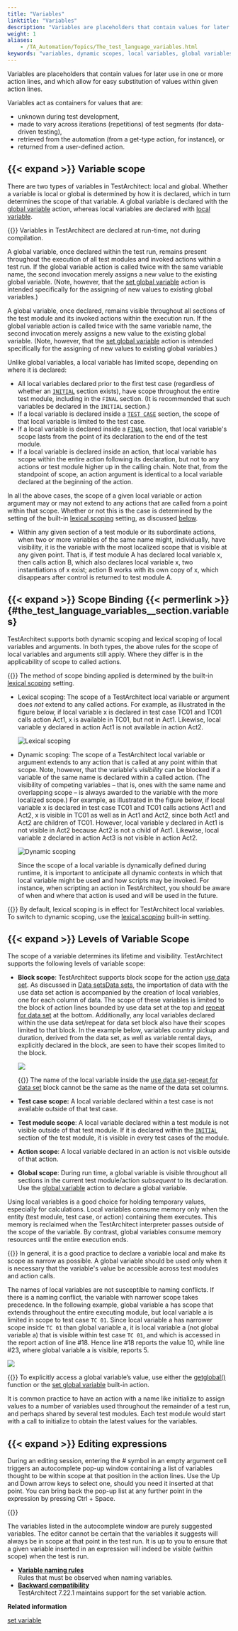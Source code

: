 ```yaml
--- 
title: "Variables"
linktitle: "Variables"
description: "Variables are placeholders that contain values for later use in one or more action lines, and which allow for easy substitution of values within given action lines."
weight: 1
aliases: 
    - /TA_Automation/Topics/The_test_language_variables.html
keywords: "variables, dynamic scopes, local variables, global variables, scopes"
---
```


Variables are placeholders that contain values for later use in one or more action lines, and which allow for easy substitution of values within given action lines.

Variables act as containers for values that are:

-   unknown during test development,
-   made to vary across iterations \(repetitions\) of test segments \(for data-driven testing\),
-   retrieved from the automation \(from a get-type action, for instance\), or
-   returned from a user-defined action.

## {{< expand >}} Variable scope

There are two types of variables in TestArchitect: local and global. Whether a variable is local or global is determined by how it is declared, which in turn determines the scope of that variable. A global variable is declared with the [global variable](/automation-guide/action-based-testing-language/built-in-actions/test-support-actions/value-handling/global-variable) action, whereas local variables are declared with [local variable](/automation-guide/action-based-testing-language/built-in-actions/test-support-actions/value-handling/local-variable).

{{<note>}} Variables in TestArchitect are declared at run-time, not during compilation.

A global variable, once declared within the test run, remains present throughout the execution of all test modules and invoked actions within a test run. If the global variable action is called twice with the same variable name, the second invocation merely assigns a new value to the existing global variable. \(Note, however, that the [set global variable](/automation-guide/action-based-testing-language/built-in-actions/test-support-actions/value-handling/set-global-variable) action is intended specifically for the assigning of new values to existing global variables.\)

A global variable, once declared, remains visible throughout all sections of the test module and its invoked actions within the execution run. If the global variable action is called twice with the same variable name, the second invocation merely assigns a new value to the existing global variable. \(Note, however, that the [set global variable](/automation-guide/action-based-testing-language/built-in-actions/test-support-actions/value-handling/set-global-variable) action is intended specifically for the assigning of new values to existing global variables.\)

Unlike global variables, a local variable has limited scope, depending on where it is declared:

-   All local variables declared prior to the first test case \(regardless of whether an [`INITIAL`](/automation-guide/action-based-testing-language/built-in-actions/test-support-actions/documentary/initial) section exists\), have scope throughout the entire test module, including in the `FINAL` section. \(It is recommended that such variables be declared in the `INITIAL` section.\)
-   If a local variable is declared inside a [`TEST CASE`](/automation-guide/action-based-testing-language/built-in-actions/test-support-actions/documentary/test-case) section, the scope of that local variable is limited to the test case.
-   If a local variable is declared inside a [`FINAL`](/automation-guide/action-based-testing-language/built-in-actions/test-support-actions/documentary/final) section, that local variable's scope lasts from the point of its declaration to the end of the test module.
-   If a local variable is declared inside an action, that local variable has scope within the entire action following its declaration, but not to any actions or test module higher up in the calling chain. Note that, from the standpoint of scope, an action argument is identical to a local variable declared at the beginning of the action.

In all the above cases, the scope of a given local variable or action argument may or may not extend to any actions that are called from a point within that scope. Whether or not this is the case is determined by the setting of the built-in [lexical scoping](/automation-guide/action-based-testing-language/built-in-settings/other-settings/lexical-scoping) setting, as discussed [below](#scope-binding).

-   Within any given section of a test module or its subordinate actions, when two or more variables of the same name might, individually, have visibility, it is the variable with the most localized scope that is visible at any given point. That is, if test module A has declared local variable x, then calls action B, which also declares local variable x, two instantiations of x exist; action B works with its own copy of x, which disappears after control is returned to test module A.

## {{< expand >}} Scope Binding {{< permerlink >}} {#the_test_language_variables__section.variables} 

TestArchitect supports both dynamic scoping and lexical scoping of local variables and arguments. In both types, the above rules for the scope of local variables and arguments still apply. Where they differ is in the applicability of scope to called actions.

{{<note>}} The method of scope binding applied is determined by the built-in [lexical scoping](/automation-guide/action-based-testing-language/built-in-settings/other-settings/lexical-scoping) setting.

-   Lexical scoping: The scope of a TestArchitect local variable or argument does *not* extend to any called actions. For example, as illustrated in the figure below, if local variable x is declared in test case TC01 and TC01 calls action Act1, x is available in TC01, but not in Act1. Likewise, local variable y declared in action Act1 is not available in action Act2.

    ![](/images/TA_Automation/Images/lexical_scope.png "Lexical scoping")

-   Dynamic scoping: The scope of a TestArchitect local variable or argument extends to any action that is called at any point within that scope. Note, however, that the variable's *visibility* can be blocked if a variable of the same name is declared within a called action. \(The visibility of competing variables – that is, ones with the same name and overlapping scope – is always awarded to the variable with the more localized scope.\) For example, as illustrated in the figure below, if local variable x is declared in test case TC01 and TC01 calls actions Act1 and Act2, x is visible in TC01 as well as in Act1 and Act2, since both Act1 and Act2 are children of TC01. However, local variable y declared in Act1 is not visible in Act2 because Act2 is not a child of Act1. Likewise, local variable z declared in action Act3 is not visible in action Act2.

    ![](/images/TA_Automation/Images/Dynamic_scope.png "Dynamic scoping")

    Since the scope of a local variable is dynamically defined during runtime, it is important to anticipate all dynamic contexts in which that local variable might be used and how scripts may be invoked. For instance, when scripting an action in TestArchitect, you should be aware of when and where that action is used and will be used in the future.


{{<important>}} By default, lexical scoping is in effect for TestArchitect local variables. To switch to dynamic scoping, use the [lexical scoping](/automation-guide/action-based-testing-language/built-in-settings/other-settings/lexical-scoping) built-in setting.

## {{< expand >}} Levels of Variable Scope

The scope of a variable determines its lifetime and visibility. TestArchitect supports the following levels of variable scope:

-   **Block scope**: TestArchitect supports block scope for the action [use data set](/automation-guide/action-based-testing-language/built-in-actions/test-support-actions/data-sets/use-data-set). As discussed in [Data sets](/user-guide/projects-and-project-items/project-items/data-sets/)[Data sets](/testarchitect-tutorial/part-2-becoming-a-testarchitect-power-user/lesson-7-creating-data-driven-tests/data-driven-testing-overview), the importation of data with the use data set action is accompanied by the creation of local variables, one for each column of data. The scope of these variables is limited to the block of action lines bounded by use data set at the top and [repeat for data set](/automation-guide/action-based-testing-language/built-in-actions/test-support-actions/data-sets/repeat-for-data-set) at the bottom. Additionally, any local variables declared within the use data set/repeat for data set block also have their scopes limited to that block. In the example below, variables country pickup and duration, derived from the data set, as well as variable rental days, explicitly declared in the block, are seen to have their scopes limited to the block.

    ![](/images/TA_Automation/Images/variable_use_data_set.02.png)

    {{<note>}} The name of the local variable inside the [use data set](/automation-guide/action-based-testing-language/built-in-actions/test-support-actions/data-sets/use-data-set)-[repeat for data set](/automation-guide/action-based-testing-language/built-in-actions/test-support-actions/data-sets/repeat-for-data-set) block cannot be the same as the name of the data set columns.

-   **Test case scope:** A local variable declared within a test case is not available outside of that test case.
-   **Test module scope**: A local variable declared within a test module is not visible outside of that test module. If it is declared within the [`INITIAL`](/automation-guide/action-based-testing-language/built-in-actions/test-support-actions/documentary/initial) section of the test module, it is visible in every test cases of the module.
-   **Action scope**: A local variable declared in an action is not visible outside of that action.
-   **Global scope**: During run time, a global variable is visible throughout all sections in the current test module/action *subsequent* to its declaration. Use the [global variable](/automation-guide/action-based-testing-language/built-in-actions/test-support-actions/value-handling/global-variable) action to declare a global variable.

Using local variables is a good choice for holding temporary values, especially for calculations. Local variables consume memory only when the entity \(test module, test case, or action\) containing them executes. This memory is reclaimed when the TestArchitect interpreter passes outside of the scope of the variable. By contrast, global variables consume memory resources until the entire execution ends.

{{<tip>}} In general, it is a good practice to declare a variable local and make its scope as narrow as possible. A global variable should be used only when it is necessary that the variable's value be accessible across test modules and action calls.

The names of local variables are not susceptible to naming conflicts. If there is a naming conflict, the variable with narrower scope takes precedence. In the following example, global variable a has scope that extends throughout the entire executing module, but local variable a is limited in scope to test case `TC 01`. Since local variable a has narrower scope inside `TC 01` than global variable a, it is local variable a \(not global variable a\) that is visible within test case `TC 01`, and which is accessed in the report action of line \#18. Hence line \#18 reports the value 10, while line \#23, where global variable a is visible, reports 5.

![](/images/TA_Automation/Images/Variable_same_name.png)

{{<tip>}} To explicitly access a global variable’s value, use either the [getglobal\(\)](/automation-guide/action-based-testing-language/the-test-language/functions/variable-function/getglobal-variable) function or the [set global variable](/automation-guide/action-based-testing-language/built-in-actions/test-support-actions/value-handling/set-global-variable) built-in action.

It is common practice to have an action with a name like initialize to assign values to a number of variables used throughout the remainder of a test run, and perhaps shared by several test modules. Each test module would start with a call to initialize to obtain the latest values for the variables.

## {{< expand >}} Editing expressions

During an editing session, entering the *\#* symbol in an empty argument cell triggers an autocomplete pop-up window containing a list of variables thought to be within scope at that position in the action lines. Use the Up and Down arrow keys to select one, should you need it inserted at that point. You can bring back the pop-up list at any further point in the expression by pressing Ctrl + Space.

{{<caution>}}

The variables listed in the autocomplete window are purely suggested variables. The editor cannot be certain that the variables it suggests will always be in scope at that point in the test run. It is up to you to ensure that a given variable inserted in an expression will indeed be visible \(within scope\) when the test is run.

-   **[Variable naming rules](/automation-guide/action-based-testing-language/the-test-language/variables/variable-naming-rules)**  
Rules that must be observed when naming variables.
-   **[Backward compatibility](/automation-guide/action-based-testing-language/the-test-language/variables/backward-compatibility)**  
TestArchitect 7.22.1 maintains support for the set variable action.



**Related information**  


[set variable](/automation-guide/action-based-testing-language/built-in-actions/test-support-actions/value-handling/set-variable)

